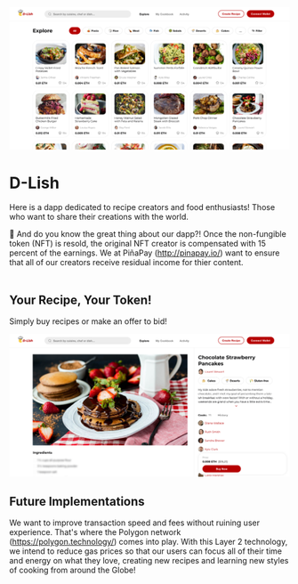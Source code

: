 ![Explorer Page](images/explorer.png)

# D-Lish

Here is a dapp dedicated to recipe creators and food enthusiasts! Those who want to share their creations with the world. 

🌟 And do you know the great thing about our dapp?! Once the non-fungible token (NFT) is resold, the original NFT creator is compensated with 15 percent of the earnings. We at PiñaPay (http://pinapay.io/) want to ensure that all of our creators receive residual income for thier content.
<br><br>

## Your Recipe, Your Token!

Simply buy recipes or make an offer to bid!

![Explorer Page](images/recipe.png)

## Future Implementations

We want to improve transaction speed and fees without ruining user experience. That's where the Polygon network (https://polygon.technology/) comes into play. With this Layer 2 technology, we intend to reduce gas prices so that our users can focus all of their time and energy on what they love, creating new recipes and learning new styles of cooking from around the Globe!
